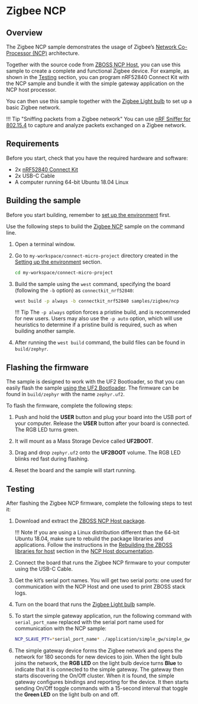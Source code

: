 # Zigbee NCP

## Overview

The Zigbee NCP sample demonstrates the usage of Zigbee’s [Network Co-Processor (NCP)] architecture.

Together with the source code from [ZBOSS NCP Host], you can use this sample to create a complete and functional Zigbee device. For example, as shown in the [Testing](#testing) section, you can program nRF52840 Connect Kit with the NCP sample and bundle it with the simple gateway application on the NCP host processor.

You can then use this sample together with the [Zigbee Light bulb] to set up a basic Zigbee network.

!!! Tip "Sniffing packets from a Zigbee network" 
    You can use [nRF Sniffer for 802.15.4](../../../nrf802154-sniffer/index.md) to capture and analyze packets exchanged on a Zigbee network.


## Requirements

Before you start, check that you have the required hardware and software:

- 2x [nRF52840 Connect Kit](https://makerdiary.com/products/nrf52840-connectkit)
- 2x USB-C Cable
- A computer running 64-bit Ubuntu 18.04 Linux

## Building the sample

Before you start building, remember to [set up the environment](../../setup.md) first.

Use the following steps to build the [Zigbee NCP] sample on the command line.

1. Open a terminal window.

2. Go to `my-workspace/connect-micro-project` directory created in the [Setting up the environment](../../setup.md#get-the-code) section.

    ``` bash linenums="1"
    cd my-workspace/connect-micro-project
    ```

3. Build the sample using the `west` command, specifying the board (following the `-b` option) as `connectkit_nrf52840`:

    ``` bash linenums="1"
    west build -p always -b connectkit_nrf52840 samples/zigbee/ncp
    ```

    !!! Tip
        The `-p always` option forces a pristine build, and is recommended for new users. Users may also use the `-p auto` option, which will use heuristics to determine if a pristine build is required, such as when building another sample.

4. After running the `west build` command, the build files can be found in `build/zephyr`.

## Flashing the firmware

The sample is designed to work with the UF2 Bootloader, so that you can easily flash the sample [using the UF2 Bootloader](../../../../programming/uf2boot.md). The firmware can be found in `build/zephyr` with the name `zephyr.uf2`.

To flash the firmware, complete the following steps:

1. Push and hold the __USER__ button and plug your board into the USB port of your computer. Release the __USER__ button after your board is connected. The RGB LED turns green.

2. It will mount as a Mass Storage Device called __UF2BOOT__.

3. Drag and drop `zephyr.uf2` onto the __UF2BOOT__ volume. The RGB LED blinks red fast during flashing.

4. Reset the board and the sample will start running.

## Testing

After flashing the Zigbee NCP firmware, complete the following steps to test it:

1. Download and extract the [ZBOSS NCP Host package].

    !!! Note 
        If you are using a Linux distribution different than the 64-bit Ubuntu 18.04, make sure to rebuild the package libraries and applications. Follow the instructions in the [Rebuilding the ZBOSS libraries for host] section in the [NCP Host documentation].

2. Connect the board that runs the Zigbee NCP firmware to your computer using the USB-C Cable.
3. Get the kit’s serial port names. You will get two serial ports: one used for communication with the NCP Host and one used to print ZBOSS stack logs.
4. Turn on the board that runs the [Zigbee Light bulb] sample.
5. To start the simple gateway application, run the following command with `serial_port_name` replaced with the serial port name used for communication with the NCP sample:

    ``` bash linenums="1"
    NCP_SLAVE_PTY=*serial_port_name* ./application/simple_gw/simple_gw
    ```

6. The simple gateway device forms the Zigbee network and opens the network for 180 seconds for new devices to join. When the light bulb joins the network, the __RGB LED__ on the light bulb device turns __Blue__ to indicate that it is connected to the simple gateway. The gateway then starts discovering the On/Off cluster. When it is found, the simple gateway configures bindings and reporting for the device. It then starts sending On/Off toggle commands with a 15-second interval that toggle the __Green LED__ on the light bulb on and off.



[Network Co-Processor (NCP)]: https://developer.nordicsemi.com/nRF_Connect_SDK/doc/latest/nrf/protocols/zigbee/architectures.html#ug-zigbee-platform-design-ncp-details
[ZBOSS NCP Host]: https://developer.nordicsemi.com/nRF_Connect_SDK/doc/latest/nrf/protocols/zigbee/tools.html#ug-zigbee-tools-ncp-host
[ZBOSS NCP Host package]: https://developer.nordicsemi.com/Zigbee/ncp_sdk_for_host/ncp_host_v2.2.0.zip
[Zigbee Light bulb]: https://github.com/makerdiary/connect-micro-project/tree/main/samples/zigbee/light_bulb
[Zigbee NCP]: https://github.com/makerdiary/connect-micro-project/tree/main/samples/zigbee/ncp
[Rebuilding the ZBOSS libraries for host]: https://developer.nordicsemi.com/nRF_Connect_SDK/doc/zboss/3.11.2.0/zboss_ncp_host.html#rebuilding_libs
[NCP Host documentation]: https://developer.nordicsemi.com/nRF_Connect_SDK/doc/zboss/3.11.2.0/zboss_ncp_host_intro.html